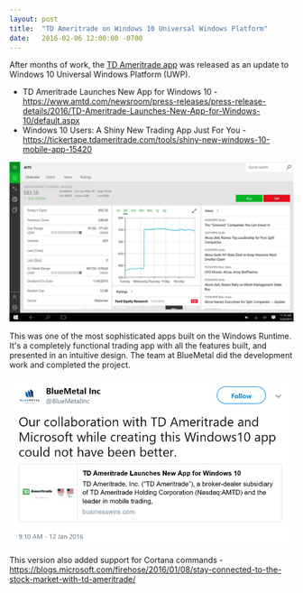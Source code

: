 ```yaml
---
layout: post
title:  "TD Ameritrade on Windows 10 Universal Windows Platform"
date:   2016-02-06 12:00:00 -0700
---
```


After months of work, the [TD Ameritrade app](https://www.microsoft.com/en-us/p/td-ameritrade/9wzdncrdddtc) was released as an update to Windows 10 Universal Windows Platform (UWP).
- TD Ameritrade Launches New App for Windows 10 - <https://www.amtd.com/newsroom/press-releases/press-release-details/2016/TD-Ameritrade-Launches-New-App-for-Windows-10/default.aspx>
- Windows 10 Users: A Shiny New Trading App Just For You - <https://tickertape.tdameritrade.com/tools/shiny-new-windows-10-mobile-app-15420>

![TD Ameritrade app](/assets/20160206-td-ameritrade-app.jpg)

This was one of the most sophisticated apps built on the Windows Runtime. It's a completely functional trading app with all the features built, and presented in an intuitive design. The team at BlueMetal did the development work and completed the project.

![BlueMetal](/assets/20160206-bluemetal.png)

This version also added support for Cortana commands - <https://blogs.microsoft.com/firehose/2016/01/08/stay-connected-to-the-stock-market-with-td-ameritrade/>
